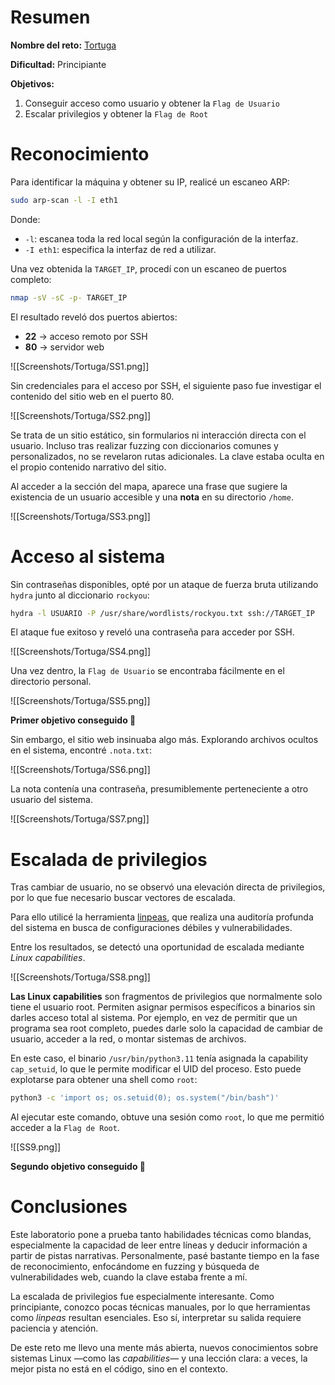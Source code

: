 # Resumen

**Nombre del reto:** [Tortuga](https://labs.thehackerslabs.com/machine/131)

**Dificultad:** Principiante

**Objetivos:**
1. Conseguir acceso como usuario y obtener la `Flag de Usuario` 
2. Escalar privilegios y obtener la `Flag de Root`

# Reconocimiento

Para identificar la máquina y obtener su IP, realicé un escaneo ARP:

```bash
sudo arp-scan -l -I eth1
```
Donde:
- `-l`: escanea toda la red local según la configuración de la interfaz.
- `-I eth1`: especifica la interfaz de red a utilizar.

Una vez obtenida la `TARGET_IP`, procedí con un escaneo de puertos completo:

```bash
nmap -sV -sC -p- TARGET_IP
```

El resultado reveló dos puertos abiertos:
- **22** → acceso remoto por SSH
- **80** → servidor web

![[Screenshots/Tortuga/SS1.png]]

Sin credenciales para el acceso por SSH, el siguiente paso fue investigar el contenido del sitio web en el puerto 80.

![[Screenshots/Tortuga/SS2.png]]

Se trata de un sitio estático, sin formularios ni interacción directa con el usuario. Incluso tras realizar fuzzing con diccionarios comunes y personalizados, no se revelaron rutas adicionales. La clave estaba oculta en el propio contenido narrativo del sitio.

Al acceder a la sección del mapa, aparece una frase que sugiere la existencia de un usuario accesible y una **nota** en su directorio `/home`.

![[Screenshots/Tortuga/SS3.png]]

# Acceso al sistema

Sin contraseñas disponibles, opté por un ataque de fuerza bruta utilizando `hydra` junto al diccionario `rockyou`:

```bash
hydra -l USUARIO -P /usr/share/wordlists/rockyou.txt ssh://TARGET_IP
```

El ataque fue exitoso y reveló una contraseña para acceder por SSH.

![[Screenshots/Tortuga/SS4.png]]

Una vez dentro, la `Flag de Usuario` se encontraba fácilmente en el directorio personal.

![[Screenshots/Tortuga/SS5.png]]

**Primer objetivo conseguido 🎉**

Sin embargo, el sitio web insinuaba algo más. Explorando archivos ocultos en el sistema, encontré `.nota.txt`:

![[Screenshots/Tortuga/SS6.png]]

La nota contenía una contraseña, presumiblemente perteneciente a otro usuario del sistema.

![[Screenshots/Tortuga/SS7.png]]

# Escalada de privilegios

Tras cambiar de usuario, no se observó una elevación directa de privilegios, por lo que fue necesario buscar vectores de escalada.

Para ello utilicé la herramienta [linpeas](https://github.com/peass-ng/PEASS-ng), que realiza una auditoría profunda del sistema en busca de configuraciones débiles y vulnerabilidades.

Entre los resultados, se detectó una oportunidad de escalada mediante _Linux capabilities_.

![[Screenshots/Tortuga/SS8.png]]

**Las Linux capabilities** son fragmentos de privilegios que normalmente solo tiene el usuario root. Permiten asignar permisos específicos a binarios sin darles acceso total al sistema. Por ejemplo, en vez de permitir que un programa sea root completo, puedes darle solo la capacidad de cambiar de usuario, acceder a la red, o montar sistemas de archivos.

En este caso, el binario `/usr/bin/python3.11` tenía asignada la capability `cap_setuid`, lo que le permite modificar el UID del proceso. Esto puede explotarse para obtener una shell como `root`:

```bash
python3 -c 'import os; os.setuid(0); os.system("/bin/bash")'
```

Al ejecutar este comando, obtuve una sesión como `root`, lo que me permitió acceder a la `Flag de Root`.

![[SS9.png]]

**Segundo objetivo conseguido 🎉**

# Conclusiones

Este laboratorio pone a prueba tanto habilidades técnicas como blandas, especialmente la capacidad de leer entre líneas y deducir información a partir de pistas narrativas. Personalmente, pasé bastante tiempo en la fase de reconocimiento, enfocándome en fuzzing y búsqueda de vulnerabilidades web, cuando la clave estaba frente a mí.

La escalada de privilegios fue especialmente interesante. Como principiante, conozco pocas técnicas manuales, por lo que herramientas como _linpeas_ resultan esenciales. Eso sí, interpretar su salida requiere paciencia y atención.

De este reto me llevo una mente más abierta, nuevos conocimientos sobre sistemas Linux —como las _capabilities_— y una lección clara: a veces, la mejor pista no está en el código, sino en el contexto.
